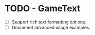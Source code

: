 # TODO - GameText

- [ ] Support rich text formatting options.
- [ ] Document advanced usage examples.
